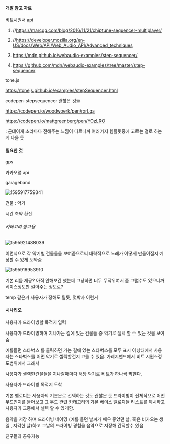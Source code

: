 #### 개발 참고 자료

비트시퀀서 api  

1. //https://marcgg.com/blog/2016/11/21/chiptune-sequencer-multiplayer/ 

2. //https://developer.mozilla.org/en-US/docs/Web/API/Web_Audio_API/Advanced_techniques 
3.  https://mdn.github.io/webaudio-examples/step-sequencer/ 
4.  https://github.com/mdn/webaudio-examples/tree/master/step-sequencer 

tone.js 

 https://tonejs.github.io/examples/stepSequencer.html 

codepen-stepsequencer 괜찮은 것들

 https://codepen.io/woodwoerk/pen/rxrLqa 

 https://codepen.io/mattgreenberg/pen/YOzLRO 

: 근데이게 소리마다 전해주는 느낌이 다르니까 여러가지 템플릿중에 고르는 걸로 하는게 나을 듯

#### 필요한 것

gps

카카오맵 api

garageband

![1595917759341](C:\Users\spide\AppData\Roaming\Typora\typora-user-images\1595917759341.png)

건물 : 악기 

시간 축약 환산

###### 카테고리 참고용

![1595921488039](C:\Users\spide\AppData\Roaming\Typora\typora-user-images\1595921488039.png)



이런식으로 각 악기별 건물들을 보여줌으로써 대략적으로 노래가 어떻게 만들어질지 예상할 수 있게 도와줌

![1595916953910](C:\Users\spide\AppData\Roaming\Typora\typora-user-images\1595916953910.png)





기본 리듬 제공? 아직 안해보긴 했는데 그냥하면 너무 무작위여서 좀 그럴수도 있으니까 베이스정도만 깔아주는 정도로?

temp 같은거 사용자가 정해도 될듯, 몇박자 이런거















#### 시나리오

사용자가 드라이빙할 목적지 입력 

사용자가 드라이빙하며 지나가는 길에 있는 건물들 중 악기로 셀렉 할 수 있는 것을 보여줌 

예를들면 스타벅스 를 클릭하면 가는 길에 있는 스타벅스를 모두 표시 이상태에서 사용자는 스타벅스를 어떤 악기로 셀렉할건지 고를 수 있음. 가레지밴드에서 비트 시퀀스정도범위에서 그래서 

사용자가 셀렉한건물들을 지나갈때마다 해당 악기로 비트가 하나씩 찍힌다. 

사용자가 드라이빙 목적지 도착

기본 멜로디는 사용자의 기분은로 선택하는 것도 괜찮은 듯 드라이빙이 전체적으로 어떤 무드인지를 물어보고 그 무드 관련 카테고리의 기본 베이스 멜로디들 리스트를 제시하고 사용자가 그중에서 셀렉 할 수 있게함. 

음악을 저장 하며 드라이빙 네이밍 (예를 들면 날씨가 매우 좋았던 날, 혹은 비가오는 생일 , 지각한 날)하고 그날의 드라이빙 경험을 음악으로 저장해 간직할수 있음



친구들과 공유가능





